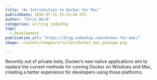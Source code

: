 ```yaml
---
title: "An Introduction to Docker for Mac"
publishDate: 2016-07-21 15:15:44 UTC
author: "Chris Ward"
categories: writing codeship
tags:
  - Development
publication_url: "https://blog.codeship.com/docker-for-mac/"
image: ~/assets/images/articles/docker_mac_package.png

---
```

Recently out of private beta, Docker’s new native applications aim to replace the current methods for running Docker on Windows and Mac, creating a better experience for developers using those platforms.

